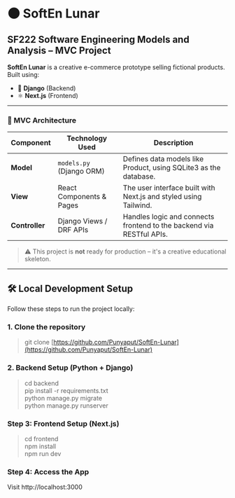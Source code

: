 # 🌑 SoftEn Lunar

## SF222 Software Engineering Models and Analysis – MVC Project

**SoftEn Lunar** is a creative e-commerce prototype selling fictional products.  
Built using:  
- 🐍 **Django** (Backend)  
- ⚛️ **Next.js** (Frontend)  

---

### 🧩 MVC Architecture

| Component   | Technology Used               | Description                                                                 |
|------------|-------------------------------|-----------------------------------------------------------------------------|
| **Model**  | `models.py` (Django ORM)      | Defines data models like Product, using SQLite3 as the database.           |
| **View**   | React Components & Pages      | The user interface built with Next.js and styled using Tailwind.           |
| **Controller** | Django Views / DRF APIs   | Handles logic and connects frontend to the backend via RESTful APIs.       |

> ⚠️ This project is **not** ready for production – it's a creative educational skeleton.

---

## 🛠️ Local Development Setup

Follow these steps to run the project locally:

### 1. Clone the repository
>git clone [https://github.com/Punyaput/SoftEn-Lunar](https://github.com/Punyaput/SoftEn-Lunar)

### 2. Backend Setup (Python + Django)
>cd backend <br>
>pip install -r requirements.txt <br>
>python manage.py migrate <br>
>python manage.py runserver

### Step 3: Frontend Setup (Next.js)
>cd frontend <br>
>npm install <br>
>npm run dev

### Step 4: Access the App
Visit http://localhost:3000
